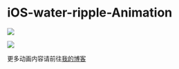 # iOS-water-ripple-Animation

![](http://oahmyhzk1.bkt.clouddn.com/image/pngWater%20ripple.png)

![](http://oahmyhzk1.bkt.clouddn.com/image/pngRadar%20corrugated.png)

更多动画内容请前往[我的博客](xinxibin.com)